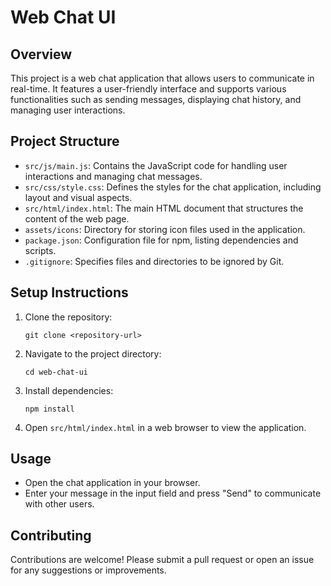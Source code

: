 # Web Chat UI

## Overview
This project is a web chat application that allows users to communicate in real-time. It features a user-friendly interface and supports various functionalities such as sending messages, displaying chat history, and managing user interactions.

## Project Structure
- `src/js/main.js`: Contains the JavaScript code for handling user interactions and managing chat messages.
- `src/css/style.css`: Defines the styles for the chat application, including layout and visual aspects.
- `src/html/index.html`: The main HTML document that structures the content of the web page.
- `assets/icons`: Directory for storing icon files used in the application.
- `package.json`: Configuration file for npm, listing dependencies and scripts.
- `.gitignore`: Specifies files and directories to be ignored by Git.

## Setup Instructions
1. Clone the repository:
   ```
   git clone <repository-url>
   ```
2. Navigate to the project directory:
   ```
   cd web-chat-ui
   ```
3. Install dependencies:
   ```
   npm install
   ```
4. Open `src/html/index.html` in a web browser to view the application.

## Usage
- Open the chat application in your browser.
- Enter your message in the input field and press "Send" to communicate with other users.

## Contributing
Contributions are welcome! Please submit a pull request or open an issue for any suggestions or improvements.